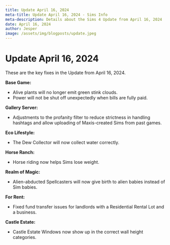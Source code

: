 ```yaml
---
title: Update April 16, 2024
meta-title: Update April 16, 2024 - Sims Info
meta-description: Details about the Sims 4 Update from April 16, 2024
date: April 16, 2024
author: Jesper
image: /assets/img/blogposts/update.jpeg
---
```


# Update April 16, 2024

These are the key fixes in the Update from April 16, 2024.

**Base Game:**

   - Alive plants will no longer emit green stink clouds.
   - Power will not be shut off unexpectedly when bills are fully paid.

**Gallery Server:**

   - Adjustments to the profanity filter to reduce strictness in handling hashtags and allow uploading of Maxis-created Sims from past games.

**Eco Lifestyle:**

   - The Dew Collector will now collect water correctly.

**Horse Ranch:**

   - Horse riding now helps Sims lose weight.

**Realm of Magic:**

   - Alien-abducted Spellcasters will now give birth to alien babies instead of Sim babies.

**For Rent:**

   - Fixed fund transfer issues for landlords with a Residential Rental Lot and a business.

**Castle Estate:**

   - Castle Estate Windows now show up in the correct wall height categories.